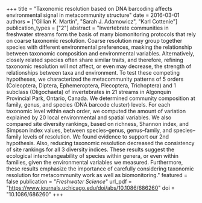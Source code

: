 +++
title = "Taxonomic resolution based on DNA barcoding affects environmental signal in metacommunity structure"
date = 2016-03-01
authors = ["Gillian K. Martin", "Sarah J. Adamowicz", "Karl Cottenie"]
publication_types = ["2"]
abstract = "Invertebrate communities in freshwater streams form the basis of many biomonitoring protocols that rely on coarse taxonomic resolution. Coarse resolution may group together species with different environmental preferences, masking the relationship between taxonomic composition and environmental variables. Alternatively, closely related species often share similar traits, and therefore, refining taxonomic resolution will not affect, or even may decrease, the strength of relationships between taxa and environment. To test these competing hypotheses, we characterized the metacommunity patterns of 5 orders (Coleoptera, Diptera, Ephemeroptera, Plecoptera, Trichoptera) and 1 subclass (Oligochaeta) of invertebrates in 21 streams in Algonquin Provincial Park, Ontario, Canada. We determined community composition at family, genus, and species (DNA barcode cluster) levels. For each taxonomic level within each order, we computed the amount of variation explained by 20 local environmental and spatial variables. We also compared site diversity rankings, based on richness, Shannon index, and Simpson index values, between species–genus, genus–family, and species–family levels of resolution. We found evidence to support our 2nd hypothesis. Also, reducing taxonomic resolution decreased the consistency of site rankings for all 3 diversity indices. These results suggest the ecological interchangeability of species within genera, or even within families, given the environmental variables we measured. Furthermore, these results emphasize the importance of carefully considering taxonomic resolution for metacommunity work as well as biomonitoring."
featured = false
publication = "*Freshwater Science*"
url_pdf = "https://www.journals.uchicago.edu/doi/abs/10.1086/686260"
doi = "10.1086/686260"
+++

